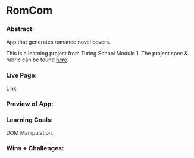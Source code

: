 # RomCom  

### Abstract:

App that generates romance novel covers.

This is a learning project from Turing School Module 1. The project spec & rubric can be found [here](https://frontend.turing.edu/projects/module-1/romcom-pair-v2.html).

### Live Page:

[Link](https://je-jo.github.io/turing-romcom/)

### Preview of App:
[//]: <> (Provide ONE gif or screenshot of your application - choose the "coolest" piece of functionality to show off.)

### Learning Goals:

DOM Manipulation.

### Wins + Challenges:
[//]: <> (What are 2-3 wins you have from this project? What were some challenges you faced - and how did you get over them?)


